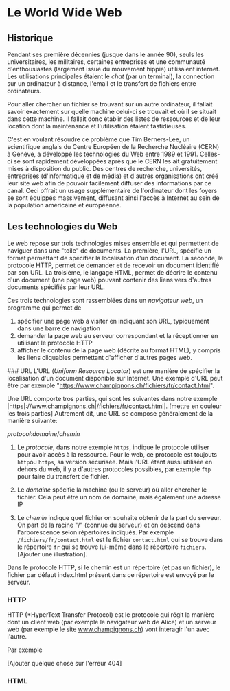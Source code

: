 # Le World Wide Web 
## Historique
Pendant ses première décennies (jusque dans le année 90), seuls les universitaires, les militaires, certaines entreprises
et une communauté d'enthousiastes (largement issue du mouvement hippie) utilisaient internet.
Les utilisations principales étaient le *chat* (par un terminal), la connection sur un ordinateur
à distance, l'email et le transfert de fichiers entre ordinateurs. 

Pour aller chercher un fichier se trouvant sur un autre ordinateur, il fallait savoir exactement
sur quelle machine celui-ci se trouvait et où il se situait dans cette machine. Il fallait donc
établir des listes de ressources et de leur location dont la maintenance et l'utilisation étaient fastidieuses.

C'est en voulant résoudre ce problème que Tim Berners-Lee, un scientifique anglais du Centre Européen de la Recherche Nucléaire (CERN)
à Genève, a développé les technologies du Web entre 1989 et 1991. Celles-ci se sont rapidement développées après que le CERN les ait
gratuitement mises à disposition du public. Des centres de recherche, universités, entreprises (d'informatique et de média) et d'autres
organisations ont créé leur site web afin de pouvoir facilement diffuser des informations par ce canal. Ceci offrait un usage supplémentaire
de l'ordinateur dont les foyers se sont équippés massivement, diffusant ainsi l'accès à Internet au sein de la population américaine et européenne. 

## Les technologies du Web
Le web repose sur trois technologies mises ensemble et qui permettent de naviguer dans une "toile" de documents. 
La première, l'URL, spécifie un format permettant de spécifier la localisation d'un document. La seconde, le protocole HTTP, 
permet de demander et de recevoir un document identifié par son URL. La troisième, le langage HTML, permet de décrire
le contenu d'un document (une page web) pouvant contenir des liens vers d'autres documents spécifiés par leur URL.  

Ces trois technologies sont rassemblées dans un *navigateur web*, un programme qui permet de
1. spécifier une page web à visiter en indiquant son URL, typiquement dans une barre de navigation
1. demander la page web au serveur correspondant et la réceptionner en utilisant le protocole HTTP
1. afficher le contenu de la page web (décrite au format HTML), y compris les liens cliquables permettant d'afficher d'autres pages web. 


### URL
L'URL (*Uniform Resource Locator*) est une manière de spécifier la localisation d'un document disponible sur Internet.
Une exemple d'URL peut être par exemple "https://www.champignons.ch/fichiers/fr/contact.html". 

Une URL comporte tros parties, qui sont les suivantes dans notre exemple |https|://www.champignons.ch|/fichiers/fr/contact.html|.  [mettre en couleur les trois parties]
Autrement dit, une URL se compose généralement de la manière suivante:

*protocol*:*domaine*/*chemin*

1. Le *protocole*, dans notre exemple `https`, indique le protocole utiliser pour avoir accès à la ressource. Pour le web, ce protocole est toujouts `http`ou `https`, sa version sécurisée. Mais l'URL étant aussi utilisée en dehors du web, il y a d'autres protocoles possibles, par exemple `ftp` pour faire du transfert de fichier. 

1. Le *domaine* spécifie la machine (ou le serveur) où aller chercher le fichier. Cela peut être un nom de domaine, mais également une adresse IP

1. Le *chemin* indique quel fichier on souhaite obtenir de la part du serveur. On part de la racine "/" (connue du serveur) et on descend dans l'arborescence selon répertoires indiqués. Par exemple `/fichiers/fr/contact.html` est le fichier `contact.html` qui se trouve dans le répertoire  `fr` qui se trouve lui-même dans le répertoire `fichiers`.  [Ajouter une illustration]. 

Dans le protocole HTTP, si le chemin est un répertoire (et pas un fichier), le fichier par défaut index.html présent dans ce répertoire est envoyé par le serveur. 



### HTTP
HTTP (*HyperText Transfer Protocol) est le protocole qui régit la manière dont un client web (par exemple le navigateur web de Alice) et un serveur web (par exemple le site www.champignons.ch) vont interagir l'un avec l'autre. 

Par exemple 

[Ajouter quelque chose sur l'erreur 404]


### HTML



